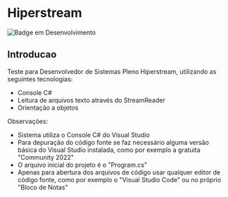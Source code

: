 # Hiperstream
![Badge em Desenvolvimento](https://img.shields.io/static/v1?label=STATUS&message=FINALIZADO&color=GREEN&style=for-the-badge)
## Introducao
Teste para Desenvolvedor de Sistemas Pleno Hiperstream, utilizando as seguintes tecnologias:
* Console C#
* Leitura de arquivos texto através do StreamReader
* Orientação a objetos

Observações:
* Sistema utiliza o Console C# do Visual Studio 
* Para depuração do código fonte se faz necessário alguma versão básica do Visual Studio instalada, como por exemplo a gratuita "Community 2022"
* O arquivo inicial do projeto é o "Program.cs"
* Apenas para abertura dos arquivos de código usar qualquer editor de código fonte, como por exemplo o "Visual Studio Code" ou no próprio "Bloco de Notas"